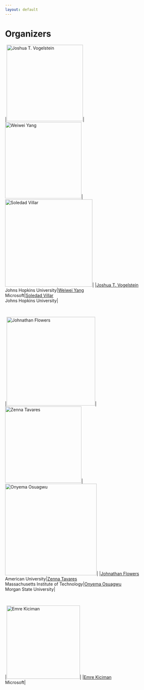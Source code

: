 ```yaml
---
layout: default
---
```


# Organizers

|<img src="https://www.bme.jhu.edu/wp-content/uploads/2019/10/Josh-Vogelstein.jpg" alt="Joshua T. Vogelstein" width="250"/>|<img src="https://www.microsoft.com/en-us/research/uploads/prod/2021/03/img.jpg" alt="Weiwei Yang" width="250"/>|<img src="https://www.ams.jhu.edu/villar/wp-content/uploads/2020/09/cropped-soledad-2.jpg" alt="Soledad Villar" width="286"/>|
|[Joshua T. Vogelstein](http://jovo.me/)<br />Johns Hopkins University|[Weiwei Yang](https://www.microsoft.com/en-us/research/people/weiwya/)<br />Microsoft|[Soledad Villar](https://www.ams.jhu.edu/villar/)<br />Johns Hopkins University|

<br />

|<img src="https://cdn.theconversation.com/avatars/1080537/width238/image-20200518-83393-12045a1.jpg" alt="Johnathan Flowers" width="290"/>|<img src="https://cdml.mit.edu/student_pictures/Zenna_Tavares.png" alt="Zenna Tavares" width="250"/>|<img src="https://static.wixstatic.com/media/4c5bf7_4b3fbd220ad44fcaa1499f90956e82a5~mv2.jpg/v1/crop/x_0,y_8,w_140,h_140/fill/w_196,h_196,al_c,lg_1,q_80/osuagwu1-2.webp" alt="Onyema Osuagwu" width="300"/>|
|[Johnathan Flowers](https://www.american.edu/cas/faculty/jflowers.cfm)<br />American University|[Zenna Tavares](http://www.zenna.org/)<br />Massachusetts Institute of Technology|[Onyema Osuagwu](https://www.iotcream.com/staff-member/dr-osyema-osuagwu/)<br />Morgan State University|

<br />

|<img src="https://www.microsoft.com/en-us/research/wp-content/uploads/2017/10/avatar_user_31739_1508794375-360x360.jpg" alt="Emre Kiciman" width="240"/>|
|[Emre Kiciman](https://www.microsoft.com/en-us/research/people/emrek/)<br />Microsoft|
